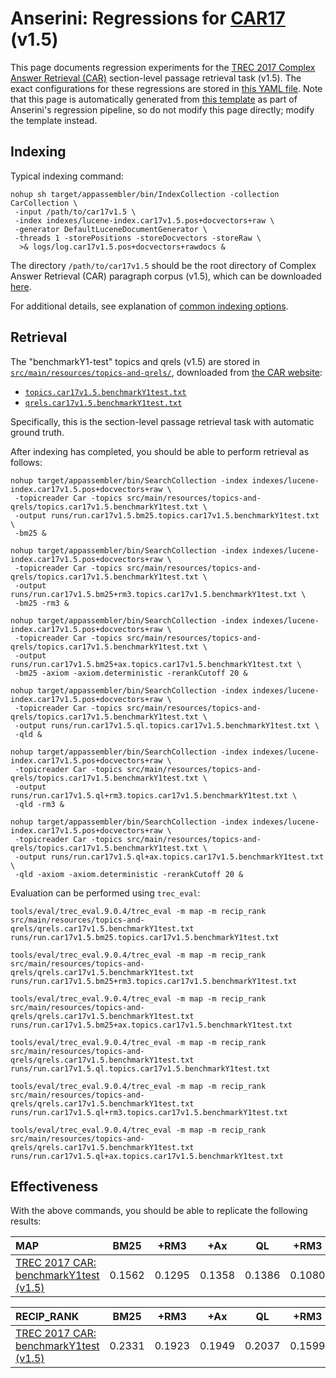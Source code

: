 # Anserini: Regressions for [CAR17](http://trec-car.cs.unh.edu/) (v1.5)

This page documents regression experiments for the [TREC 2017 Complex Answer Retrieval (CAR)](http://trec-car.cs.unh.edu/) section-level passage retrieval task (v1.5).
The exact configurations for these regressions are stored in [this YAML file](../src/main/resources/regression/car17v1.5.yaml).
Note that this page is automatically generated from [this template](../src/main/resources/docgen/templates/car17v1.5.template) as part of Anserini's regression pipeline, so do not modify this page directly; modify the template instead.

## Indexing

Typical indexing command:

```
nohup sh target/appassembler/bin/IndexCollection -collection CarCollection \
 -input /path/to/car17v1.5 \
 -index indexes/lucene-index.car17v1.5.pos+docvectors+raw \
 -generator DefaultLuceneDocumentGenerator \
 -threads 1 -storePositions -storeDocvectors -storeRaw \
  >& logs/log.car17v1.5.pos+docvectors+rawdocs &
```

The directory `/path/to/car17v1.5` should be the root directory of Complex Answer Retrieval (CAR) paragraph corpus (v1.5), which can be downloaded [here](http://trec-car.cs.unh.edu/datareleases/).

For additional details, see explanation of [common indexing options](common-indexing-options.md).

## Retrieval

The "benchmarkY1-test" topics and qrels (v1.5) are stored in [`src/main/resources/topics-and-qrels/`](../src/main/resources/topics-and-qrels/), downloaded from [the CAR website](http://trec-car.cs.unh.edu/datareleases/):

+ [`topics.car17v1.5.benchmarkY1test.txt`](../src/main/resources/topics-and-qrels/topics.car17v1.5.benchmarkY1test.txt)
+ [`qrels.car17v1.5.benchmarkY1test.txt`](../src/main/resources/topics-and-qrels/qrels.car17v1.5.benchmarkY1test.txt)

Specifically, this is the section-level passage retrieval task with automatic ground truth.

After indexing has completed, you should be able to perform retrieval as follows:

```
nohup target/appassembler/bin/SearchCollection -index indexes/lucene-index.car17v1.5.pos+docvectors+raw \
 -topicreader Car -topics src/main/resources/topics-and-qrels/topics.car17v1.5.benchmarkY1test.txt \
 -output runs/run.car17v1.5.bm25.topics.car17v1.5.benchmarkY1test.txt \
 -bm25 &

nohup target/appassembler/bin/SearchCollection -index indexes/lucene-index.car17v1.5.pos+docvectors+raw \
 -topicreader Car -topics src/main/resources/topics-and-qrels/topics.car17v1.5.benchmarkY1test.txt \
 -output runs/run.car17v1.5.bm25+rm3.topics.car17v1.5.benchmarkY1test.txt \
 -bm25 -rm3 &

nohup target/appassembler/bin/SearchCollection -index indexes/lucene-index.car17v1.5.pos+docvectors+raw \
 -topicreader Car -topics src/main/resources/topics-and-qrels/topics.car17v1.5.benchmarkY1test.txt \
 -output runs/run.car17v1.5.bm25+ax.topics.car17v1.5.benchmarkY1test.txt \
 -bm25 -axiom -axiom.deterministic -rerankCutoff 20 &

nohup target/appassembler/bin/SearchCollection -index indexes/lucene-index.car17v1.5.pos+docvectors+raw \
 -topicreader Car -topics src/main/resources/topics-and-qrels/topics.car17v1.5.benchmarkY1test.txt \
 -output runs/run.car17v1.5.ql.topics.car17v1.5.benchmarkY1test.txt \
 -qld &

nohup target/appassembler/bin/SearchCollection -index indexes/lucene-index.car17v1.5.pos+docvectors+raw \
 -topicreader Car -topics src/main/resources/topics-and-qrels/topics.car17v1.5.benchmarkY1test.txt \
 -output runs/run.car17v1.5.ql+rm3.topics.car17v1.5.benchmarkY1test.txt \
 -qld -rm3 &

nohup target/appassembler/bin/SearchCollection -index indexes/lucene-index.car17v1.5.pos+docvectors+raw \
 -topicreader Car -topics src/main/resources/topics-and-qrels/topics.car17v1.5.benchmarkY1test.txt \
 -output runs/run.car17v1.5.ql+ax.topics.car17v1.5.benchmarkY1test.txt \
 -qld -axiom -axiom.deterministic -rerankCutoff 20 &
```

Evaluation can be performed using `trec_eval`:

```
tools/eval/trec_eval.9.0.4/trec_eval -m map -m recip_rank src/main/resources/topics-and-qrels/qrels.car17v1.5.benchmarkY1test.txt runs/run.car17v1.5.bm25.topics.car17v1.5.benchmarkY1test.txt

tools/eval/trec_eval.9.0.4/trec_eval -m map -m recip_rank src/main/resources/topics-and-qrels/qrels.car17v1.5.benchmarkY1test.txt runs/run.car17v1.5.bm25+rm3.topics.car17v1.5.benchmarkY1test.txt

tools/eval/trec_eval.9.0.4/trec_eval -m map -m recip_rank src/main/resources/topics-and-qrels/qrels.car17v1.5.benchmarkY1test.txt runs/run.car17v1.5.bm25+ax.topics.car17v1.5.benchmarkY1test.txt

tools/eval/trec_eval.9.0.4/trec_eval -m map -m recip_rank src/main/resources/topics-and-qrels/qrels.car17v1.5.benchmarkY1test.txt runs/run.car17v1.5.ql.topics.car17v1.5.benchmarkY1test.txt

tools/eval/trec_eval.9.0.4/trec_eval -m map -m recip_rank src/main/resources/topics-and-qrels/qrels.car17v1.5.benchmarkY1test.txt runs/run.car17v1.5.ql+rm3.topics.car17v1.5.benchmarkY1test.txt

tools/eval/trec_eval.9.0.4/trec_eval -m map -m recip_rank src/main/resources/topics-and-qrels/qrels.car17v1.5.benchmarkY1test.txt runs/run.car17v1.5.ql+ax.topics.car17v1.5.benchmarkY1test.txt
```

## Effectiveness

With the above commands, you should be able to replicate the following results:

MAP                                     | BM25      | +RM3      | +Ax       | QL        | +RM3      | +Ax       |
:---------------------------------------|-----------|-----------|-----------|-----------|-----------|-----------|
[TREC 2017 CAR: benchmarkY1test (v1.5)](../src/main/resources/topics-and-qrels/topics.car17v1.5.benchmarkY1test.txt/)| 0.1562    | 0.1295    | 0.1358    | 0.1386    | 0.1080    | 0.1048    |


RECIP_RANK                              | BM25      | +RM3      | +Ax       | QL        | +RM3      | +Ax       |
:---------------------------------------|-----------|-----------|-----------|-----------|-----------|-----------|
[TREC 2017 CAR: benchmarkY1test (v1.5)](../src/main/resources/topics-and-qrels/topics.car17v1.5.benchmarkY1test.txt/)| 0.2331    | 0.1923    | 0.1949    | 0.2037    | 0.1599    | 0.1524    |

